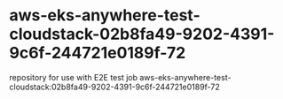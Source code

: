 # aws-eks-anywhere-test-cloudstack-02b8fa49-9202-4391-9c6f-244721e0189f-72
repository for use with E2E test job aws-eks-anywhere-test-cloudstack:02b8fa49-9202-4391-9c6f-244721e0189f-72
